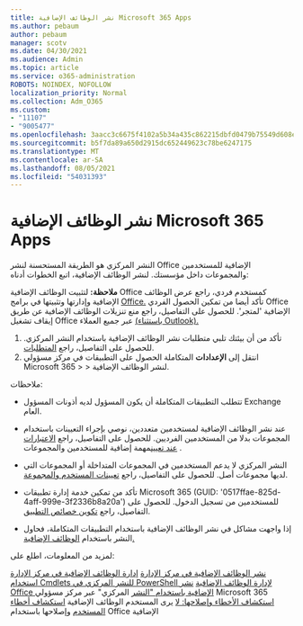 ```yaml
---
title: نشر الوظائف الإضافية Microsoft 365 Apps
ms.author: pebaum
author: pebaum
manager: scotv
ms.date: 04/30/2021
ms.audience: Admin
ms.topic: article
ms.service: o365-administration
ROBOTS: NOINDEX, NOFOLLOW
localization_priority: Normal
ms.collection: Adm_O365
ms.custom:
- "11107"
- "9005477"
ms.openlocfilehash: 3aacc3c6675f4102a5b34a435c862215dbfd0479b75549d608ed3c91021ed3d7
ms.sourcegitcommit: b5f7da89a650d2915dc652449623c78be6247175
ms.translationtype: MT
ms.contentlocale: ar-SA
ms.lasthandoff: 08/05/2021
ms.locfileid: "54031393"
---
```

# <a name="deploying-add-ins-for-microsoft-365-apps"></a>نشر الوظائف الإضافية Microsoft 365 Apps

النشر المركزي هو الطريقة المستحسنة لنشر Office الإضافية للمستخدمين والمجموعات داخل مؤسستك. لنشر الوظائف الإضافية، اتبع الخطوات أدناه:

**ملاحظة:** لتثبيت الوظائف الإضافية Office كمستخدم فردي، راجع عرض الوظائف الإضافية وإدارتها وتثبيتها في برامج [Office.](https://support.microsoft.com/topic/view-manage-and-install-add-ins-in-office-programs-16278816-1948-4028-91e5-76dca5380f8d) تأكد أيضا من تمكين الحصول الفردي Office الإضافية 'لمتجر'. للحصول على التفاصيل، راجع منع تنزيلات الوظائف الإضافية عن طريق إيقاف تشغيل Office عبر جميع العملاء [(باستثناء Outlook).](https://docs.microsoft.com/microsoft-365/admin/manage/manage-addins-in-the-admin-center?view=o365-worldwide#prevent-add-in-downloads-by-turning-off-the-office-store-across-all-clients-except-outlook)

1. تأكد من أن بيئتك تلبي متطلبات نشر الوظائف الإضافية باستخدام النشر المركزي. للحصول على التفاصيل، راجع [المتطلبات](https://docs.microsoft.com/microsoft-365/admin/manage/centralized-deployment-of-add-ins?#requirements).
2. انتقل إلى **الإعدادات** المتكاملة الحصول على التطبيقات في مركز مسؤولي Microsoft 365  >    >   لنشر الوظائف الإضافية. 

ملاحظات: 

- تتطلب التطبيقات المتكاملة أن يكون المسؤول لديه أذونات المسؤول Exchange العام.

- عند نشر الوظائف الإضافية لمستخدمين متعددين، نوصي بإجراء التعيينات باستخدام المجموعات بدلا من المستخدمين الفرديين. للحصول على التفاصيل، راجع [الاعتبارات عند تعيين](https://docs.microsoft.com/microsoft-365/admin/manage/manage-deployment-of-add-ins?view=o365-worldwide#considerations-when-assigning-an-add-in-to-users-and-groups)مهمة إضافية للمستخدمين والمجموعات .

- النشر المركزي لا يدعم المستخدمين في المجموعات المتداخلة أو المجموعات التي لديها مجموعات أصل. للحصول على التفاصيل، راجع [تعيينات المستخدم والمجموعة](https://docs.microsoft.com/microsoft-365/admin/manage/centralized-deployment-of-add-ins?view=o365-worldwide#user-and-group-assignments).

- تأكد من تمكين خدمة إدارة تطبيقات Microsoft 365 (GUID: '0517ffae-825d-4aff-999e-3f2336b8a20a') للمستخدمين من تسجيل الدخول. للحصول على التفاصيل، راجع [تكوين خصائص التطبيق](https://docs.microsoft.com/azure/active-directory/manage-apps/add-application-portal-configure#configure-app-properties).

- إذا واجهت مشاكل في نشر الوظائف الإضافية باستخدام التطبيقات المتكاملة، فحاول النشر باستخدام [الوظائف الإضافية.](https://admin.microsoft.com/AdminPortal/Home?#/Settings/AddIns)

لمزيد من المعلومات، اطلع على:

[نشر الوظائف الإضافية في مركز الإدارة](https://docs.microsoft.com/microsoft-365/admin/manage/manage-deployment-of-add-ins) 
 [إدارة الوظائف الإضافية في مركز الإدارة](https://docs.microsoft.com/microsoft-365/admin/manage/manage-addins-in-the-admin-center) 
 [استخدام Cmdlets للنشر المركزي في PowerShell لإدارة الوظائف الإضافية](https://docs.microsoft.com/microsoft-365/enterprise/use-the-centralized-deployment-powershell-cmdlets-to-manage-add-ins) 
 [نشر Office الإضافية باستخدام "النشر](https://docs.microsoft.com/office/dev/add-ins/publish/centralized-deployment#publish-an-office-add-in-via-centralized-deployment) المركزي" عبر مركز مسؤولي Microsoft 365 
 [استكشاف الأخطاء وإصلاحها: لا](https://docs.microsoft.com/office365/troubleshoot/access-management/user-not-seeing-add-ins) يرى المستخدم الوظائف الإضافية 
 [استكشاف أخطاء المستخدم](https://docs.microsoft.com/office/dev/add-ins/testing/testing-and-troubleshooting) وإصلاحها باستخدام Office الإضافية